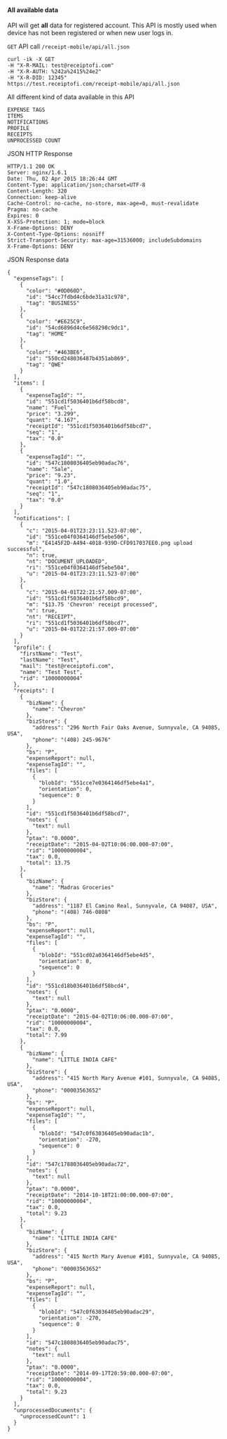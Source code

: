 #### All available data

API will get **all** data for registered account. This API is mostly used when device has not been registered or when
 new user logs in. 

<code>GET</code> API call <code>/receipt-mobile/api/all.json</code>

    curl -ik -X GET 
    -H "X-R-MAIL: test@receiptofi.com" 
    -H "X-R-AUTH: %242a%2415%24e2" 
    -H "X-R-DID: 12345" 
    https://test.receiptofi.com/receipt-mobile/api/all.json

All different kind of data available in this API

    EXPENSE TAGS
    ITEMS
    NOTIFICATIONS
    PROFILE
    RECEIPTS
    UNPROCESSED COUNT
    
JSON HTTP Response

    HTTP/1.1 200 OK
    Server: nginx/1.6.1
    Date: Thu, 02 Apr 2015 18:26:44 GMT
    Content-Type: application/json;charset=UTF-8
    Content-Length: 320
    Connection: keep-alive
    Cache-Control: no-cache, no-store, max-age=0, must-revalidate
    Pragma: no-cache
    Expires: 0
    X-XSS-Protection: 1; mode=block
    X-Frame-Options: DENY
    X-Content-Type-Options: nosniff
    Strict-Transport-Security: max-age=31536000; includeSubdomains
    X-Frame-Options: DENY

JSON Response data

    {
      "expenseTags": [
        {
          "color": "#0D060D",
          "id": "54cc7fdbd4c6bde31a31c978",
          "tag": "BUSINESS"
        },
        {
          "color": "#E625C9",
          "id": "54cd6896d4c6e568298c9dc1",
          "tag": "HOME"
        },
        {
          "color": "#463BE6",
          "id": "550cd248036487b4351ab869",
          "tag": "QWE"
        }
      ],
      "items": [
        {
          "expenseTagId": "",
          "id": "551cd1f5036401b6df58bcd8",
          "name": "Fuel",
          "price": "3.299",
          "quant": "4.167",
          "receiptId": "551cd1f5036401b6df58bcd7",
          "seq": "1",
          "tax": "0.0"
        },
        {
          "expenseTagId": "",
          "id": "547c1808036405eb90adac76",
          "name": "Sale",
          "price": "9.23",
          "quant": "1.0",
          "receiptId": "547c1808036405eb90adac75",
          "seq": "1",
          "tax": "0.0"
        }
      ],
      "notifications": [
        {
          "c": "2015-04-01T23:23:11.523-07:00",
          "id": "551ce04f0364146df5ebe506",
          "m": "E4145F2D-A494-4018-939D-CFD917037EE0.png upload successful",
          "n": true,
          "nt": "DOCUMENT_UPLOADED",
          "ri": "551ce04f0364146df5ebe504",
          "u": "2015-04-01T23:23:11.523-07:00"
        },
        {
          "c": "2015-04-01T22:21:57.009-07:00",
          "id": "551cd1f5036401b6df58bcd9",
          "m": "$13.75 'Chevron' receipt processed",
          "n": true,
          "nt": "RECEIPT",
          "ri": "551cd1f5036401b6df58bcd7",
          "u": "2015-04-01T22:21:57.009-07:00"
        }
      ],
      "profile": {
        "firstName": "Test",
        "lastName": "Test",
        "mail": "test@receiptofi.com",
        "name": "Test Test",
        "rid": "10000000004"
      },
      "receipts": [
        {
          "bizName": {
            "name": "Chevron"
          },
          "bizStore": {
            "address": "296 North Fair Oaks Avenue, Sunnyvale, CA 94085, USA",
            "phone": "(408) 245-9676"
          },
          "bs": "P",
          "expenseReport": null,
          "expenseTagId": "",
          "files": [
            {
              "blobId": "551cce7e0364146df5ebe4a1",
              "orientation": 0,
              "sequence": 0
            }
          ],
          "id": "551cd1f5036401b6df58bcd7",
          "notes": {
            "text": null
          },
          "ptax": "0.0000",
          "receiptDate": "2015-04-02T10:06:00.000-07:00",
          "rid": "10000000004",
          "tax": 0.0,
          "total": 13.75
        },
        {
          "bizName": {
            "name": "Madras Groceries"
          },
          "bizStore": {
            "address": "1187 El Camino Real, Sunnyvale, CA 94087, USA",
            "phone": "(408) 746-0808"
          },
          "bs": "P",
          "expenseReport": null,
          "expenseTagId": "",
          "files": [
            {
              "blobId": "551cd02a0364146df5ebe4d5",
              "orientation": 0,
              "sequence": 0
            }
          ],
          "id": "551cd18b036401b6df58bcd4",
          "notes": {
            "text": null
          },
          "ptax": "0.0000",
          "receiptDate": "2015-04-02T10:06:00.000-07:00",
          "rid": "10000000004",
          "tax": 0.0,
          "total": 7.99
        },
        {
          "bizName": {
            "name": "LITTLE INDIA CAFE"
          },
          "bizStore": {
            "address": "415 North Mary Avenue #101, Sunnyvale, CA 94085, USA",
            "phone": "00003563652"
          },
          "bs": "P",
          "expenseReport": null,
          "expenseTagId": "",
          "files": [
            {
              "blobId": "547c0f63036405eb90adac1b",
              "orientation": -270,
              "sequence": 0
            }
          ],
          "id": "547c1788036405eb90adac72",
          "notes": {
            "text": null
          },
          "ptax": "0.0000",
          "receiptDate": "2014-10-18T21:00:00.000-07:00",
          "rid": "10000000004",
          "tax": 0.0,
          "total": 9.23
        },
        {
          "bizName": {
            "name": "LITTLE INDIA CAFE"
          },
          "bizStore": {
            "address": "415 North Mary Avenue #101, Sunnyvale, CA 94085, USA",
            "phone": "00003563652"
          },
          "bs": "P",
          "expenseReport": null,
          "expenseTagId": "",
          "files": [
            {
              "blobId": "547c0f63036405eb90adac29",
              "orientation": -270,
              "sequence": 0
            }
          ],
          "id": "547c1808036405eb90adac75",
          "notes": {
            "text": null
          },
          "ptax": "0.0000",
          "receiptDate": "2014-09-17T20:59:00.000-07:00",
          "rid": "10000000004",
          "tax": 0.0,
          "total": 9.23
        }
      ],
      "unprocessedDocuments": {
        "unprocessedCount": 1
      }
    }